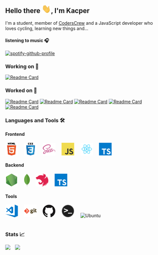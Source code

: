 ## Hello there <img src="./images/hi.gif" width="29px">, I'm Kacper

I'm a student, member of [CodersCrew](https://coderscrew.pl) and a JavaScript developer who loves cycling, learning new things and...

#### listening to music 🎧

[![spotify-github-profile](https://spotify-github-profile.vercel.app/api/view?uid=11137590088&cover_image=true&theme=novatorem)](https://open.spotify.com/user/11137590088?si=561ca247e4d94793)

### Working on 👷

[![Readme Card](https://github-readme-stats.vercel.app/api/pin/?username=CodersCrew&repo=coderscamp)](https://github.com/CodersCrew/coderscamp)

<!-- [![Readme Card](https://github-readme-stats.vercel.app/api/pin/?username=kacper-cyra&repo=portfolio)](https://github.com/kacper-cyra/portfolio) -->

### Worked on 🎉

[![Readme Card](https://github-readme-stats.vercel.app/api/pin/?username=lukaszdutka&repo=coders-camp-hackathon-2021-frontend)](https://github.com/lukaszdutka/coders-camp-hackathon-2021-frontend)
[![Readme Card](https://github-readme-stats.vercel.app/api/pin/?username=HubertLegec&repo=bikely)](https://github.com/HubertLegec/bikely)
[![Readme Card](https://github-readme-stats.vercel.app/api/pin/?username=kacper-cyra&repo=coderscamp-6th-edition-chess-ts)](https://github.com/kacper-cyra/coderscamp-6th-edition-chess-ts)
[![Readme Card](https://github-readme-stats.vercel.app/api/pin/?username=kacper-cyra&repo=react-leaflet-weather)](https://github.com/kacper-cyra/react-leaflet-weather)
[![Readme Card](https://github-readme-stats.vercel.app/api/pin/?username=kacper-cyra&repo=knapsack_problem)](https://github.com/kacper-cyra/knapsack_problem)

### Languages and Tools 🛠️

#### Frontend

<div>
<img width="40px" alt="HTML5" src="https://raw.githubusercontent.com/github/explore/80688e429a7d4ef2fca1e82350fe8e3517d3494d/topics/html/html.png" /> &nbsp &nbsp
<img width="40px" alt="CSS3" src="https://raw.githubusercontent.com/github/explore/80688e429a7d4ef2fca1e82350fe8e3517d3494d/topics/css/css.png" /> &nbsp &nbsp
<img width="40px" alt="Sass" src="https://raw.githubusercontent.com/github/explore/80688e429a7d4ef2fca1e82350fe8e3517d3494d/topics/sass/sass.png" /> &nbsp &nbsp
<img width="40px" alt="JavaScript" src="https://raw.githubusercontent.com/github/explore/80688e429a7d4ef2fca1e82350fe8e3517d3494d/topics/javascript/javascript.png" /> &nbsp &nbsp
<img width="40px" alt="React" src="https://raw.githubusercontent.com/github/explore/80688e429a7d4ef2fca1e82350fe8e3517d3494d/topics/react/react.png" /> &nbsp &nbsp
<img width="40px" alt="TypeScript" src="https://raw.githubusercontent.com/github/explore/80688e429a7d4ef2fca1e82350fe8e3517d3494d/topics/typescript/typescript.png" /> &nbsp &nbsp
</div>

#### Backend

<div>
<img width="40px" alt="Node.js" src="https://raw.githubusercontent.com/github/explore/80688e429a7d4ef2fca1e82350fe8e3517d3494d/topics/nodejs/nodejs.png" /> &nbsp &nbsp
<img height="40px" alt="MongoDB" src="./images/mongodb.png" /> &nbsp &nbsp
<img width="40px" alt="Nest.js" src="./images/nestjs.svg" /> &nbsp &nbsp
<img width="40px" alt="TypeScript" src="https://raw.githubusercontent.com/github/explore/80688e429a7d4ef2fca1e82350fe8e3517d3494d/topics/typescript/typescript.png" /> &nbsp &nbsp
</div>

#### Tools

<div>
<img width="40px" alt="visual studio code" src="https://raw.githubusercontent.com/github/explore/80688e429a7d4ef2fca1e82350fe8e3517d3494d/topics/visual-studio-code/visual-studio-code.png"/> &nbsp &nbsp
<img width="40px" alt="Git" src="https://raw.githubusercontent.com/github/explore/80688e429a7d4ef2fca1e82350fe8e3517d3494d/topics/git/git.png" /> &nbsp &nbsp
<img width="40px" alt="GitHub" src="https://raw.githubusercontent.com/github/explore/78df643247d429f6cc873026c0622819ad797942/topics/github/github.png" /> &nbsp &nbsp
<img width="40px" alt="Terminal" src="https://raw.githubusercontent.com/github/explore/80688e429a7d4ef2fca1e82350fe8e3517d3494d/topics/terminal/terminal.png" /> &nbsp &nbsp
<img width="40px" alt="Ubuntu" src="./images/ubuntu.ico" /> &nbsp &nbsp
</div>

<br/>

### Stats 📈

<div style="display:flex; align-content: center">
<img style="margin-right: 15px" src="https://github-readme-stats.vercel.app/api?username=kacper-cyra&&show_icons=true">
<img src="https://github-readme-stats.vercel.app/api/top-langs/?username=kacper-cyra&hide=TeX&layout=compact" />
</div>
